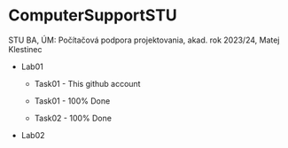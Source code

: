 # ComputerSupportSTU

STU BA, ÚM: Počítačová podpora projektovania, akad. rok 2023/24, Matej Klestinec

-   Lab01

    -   Task01 - This github account

    -   Task01 - 100% Done

    -   Task02 - 100% Done

-   Lab02
